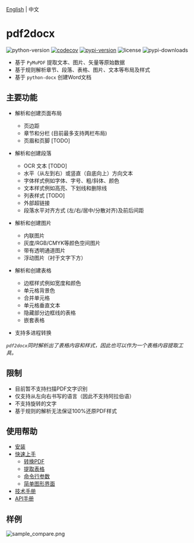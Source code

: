 [English](README.md) | 中文

# pdf2docx 

![python-version](https://img.shields.io/badge/python->=3.6-green.svg)
[![codecov](https://codecov.io/gh/dothinking/pdf2docx/branch/master/graph/badge.svg)](https://codecov.io/gh/dothinking/pdf2docx)
[![pypi-version](https://img.shields.io/pypi/v/pdf2docx.svg)](https://pypi.python.org/pypi/pdf2docx/)
![license](https://img.shields.io/pypi/l/pdf2docx.svg)
![pypi-downloads](https://img.shields.io/pypi/dm/pdf2docx)

- 基于 `PyMuPDF` 提取文本、图片、矢量等原始数据 
- 基于规则解析章节、段落、表格、图片、文本等布局及样式
- 基于 `python-docx` 创建Word文档

## 主要功能

- 解析和创建页面布局
    - 页边距
    - 章节和分栏 (目前最多支持两栏布局)
    - 页眉和页脚 [TODO]

- 解析和创建段落
    - OCR 文本 [TODO] 
    - 水平（从左到右）或竖直（自底向上）方向文本
    - 字体样式例如字体、字号、粗/斜体、颜色
    - 文本样式例如高亮、下划线和删除线
    - 列表样式 [TODO]
    - 外部超链接
    - 段落水平对齐方式 (左/右/居中/分散对齐)及前后间距
    
- 解析和创建图片
	- 内联图片
    - 灰度/RGB/CMYK等颜色空间图片
    - 带有透明通道图片
    - 浮动图片（衬于文字下方）

- 解析和创建表格
    - 边框样式例如宽度和颜色
    - 单元格背景色
    - 合并单元格
    - 单元格垂直文本
    - 隐藏部分边框线的表格
    - 嵌套表格

- 支持多进程转换

*`pdf2docx`同时解析出了表格内容和样式，因此也可以作为一个表格内容提取工具。*

## 限制

- 目前暂不支持扫描PDF文字识别
- 仅支持从左向右书写的语言（因此不支持阿拉伯语）
- 不支持旋转的文字
- 基于规则的解析无法保证100%还原PDF样式


## 使用帮助

- [安装](https://pdf2docx.readthedocs.io/en/latest/installation.html)
- [快速上手](https://pdf2docx.readthedocs.io/en/latest/quickstart.html)
    - [转换PDF](https://pdf2docx.readthedocs.io/en/latest/quickstart.convert.html)
    - [提取表格](https://pdf2docx.readthedocs.io/en/latest/quickstart.table.html)
    - [命令行参数](https://pdf2docx.readthedocs.io/en/latest/quickstart.cli.html)
    - [简单图形界面](https://pdf2docx.readthedocs.io/en/latest/quickstart.gui.html)
- [技术手册](https://pdf2docx.readthedocs.io/en/latest/techdoc.html)
- [API手册](https://pdf2docx.readthedocs.io/en/latest/modules.html)

## 样例

![sample_compare.png](https://s1.ax1x.com/2020/08/04/aDryx1.png)